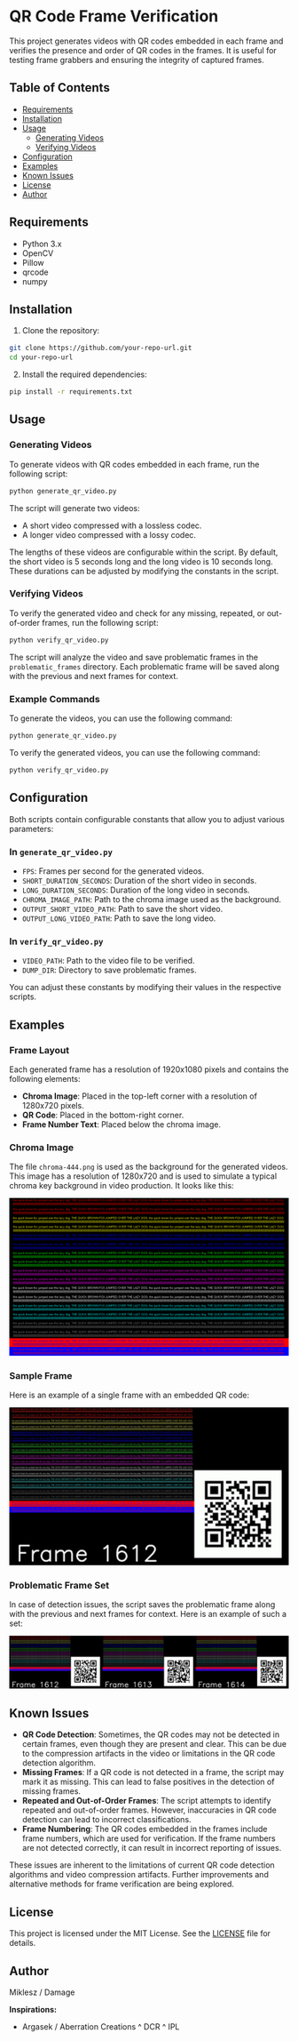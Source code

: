 
# QR Code Frame Verification

This project generates videos with QR codes embedded in each frame and verifies the presence and order of QR codes in the frames. It is useful for testing frame grabbers and ensuring the integrity of captured frames.

## Table of Contents

- [Requirements](#requirements)
- [Installation](#installation)
- [Usage](#usage)
  - [Generating Videos](#generating-videos)
  - [Verifying Videos](#verifying-videos)
- [Configuration](#configuration)
- [Examples](#examples)
- [Known Issues](#known-issues)
- [License](#license)
- [Author](#author)

## Requirements

- Python 3.x
- OpenCV
- Pillow
- qrcode
- numpy

## Installation

1. Clone the repository:

```bash
git clone https://github.com/your-repo-url.git
cd your-repo-url
```

2. Install the required dependencies:

```bash
pip install -r requirements.txt
```

## Usage

### Generating Videos

To generate videos with QR codes embedded in each frame, run the following script:

```bash
python generate_qr_video.py
```

The script will generate two videos:
- A short video compressed with a lossless codec.
- A longer video compressed with a lossy codec.

The lengths of these videos are configurable within the script. By default, the short video is 5 seconds long and the long video is 10 seconds long. These durations can be adjusted by modifying the constants in the script.

### Verifying Videos

To verify the generated video and check for any missing, repeated, or out-of-order frames, run the following script:

```bash
python verify_qr_video.py
```

The script will analyze the video and save problematic frames in the `problematic_frames` directory. Each problematic frame will be saved along with the previous and next frames for context.

### Example Commands

To generate the videos, you can use the following command:

```bash
python generate_qr_video.py
```

To verify the generated videos, you can use the following command:

```bash
python verify_qr_video.py
```

## Configuration

Both scripts contain configurable constants that allow you to adjust various parameters:

### In `generate_qr_video.py`

- `FPS`: Frames per second for the generated videos.
- `SHORT_DURATION_SECONDS`: Duration of the short video in seconds.
- `LONG_DURATION_SECONDS`: Duration of the long video in seconds.
- `CHROMA_IMAGE_PATH`: Path to the chroma image used as the background.
- `OUTPUT_SHORT_VIDEO_PATH`: Path to save the short video.
- `OUTPUT_LONG_VIDEO_PATH`: Path to save the long video.

### In `verify_qr_video.py`

- `VIDEO_PATH`: Path to the video file to be verified.
- `DUMP_DIR`: Directory to save problematic frames.

You can adjust these constants by modifying their values in the respective scripts.

## Examples

### Frame Layout

Each generated frame has a resolution of 1920x1080 pixels and contains the following elements:
- **Chroma Image**: Placed in the top-left corner with a resolution of 1280x720 pixels.
- **QR Code**: Placed in the bottom-right corner.
- **Frame Number Text**: Placed below the chroma image.

### Chroma Image

The file `chroma-444.png` is used as the background for the generated videos. This image has a resolution of 1280x720 and is used to simulate a typical chroma key background in video production. It looks like this:

![Chroma Image](chroma-444-resized.png)

### Sample Frame

Here is an example of a single frame with an embedded QR code:

![Sample Frame](frame_01613_cropped.png)

### Problematic Frame Set

In case of detection issues, the script saves the problematic frame along with the previous and next frames for context. Here is an example of such a set:

![Problematic Frame Set](problematic_set_example.png)

## Known Issues

- **QR Code Detection**: Sometimes, the QR codes may not be detected in certain frames, even though they are present and clear. This can be due to the compression artifacts in the video or limitations in the QR code detection algorithm.
- **Missing Frames**: If a QR code is not detected in a frame, the script may mark it as missing. This can lead to false positives in the detection of missing frames.
- **Repeated and Out-of-Order Frames**: The script attempts to identify repeated and out-of-order frames. However, inaccuracies in QR code detection can lead to incorrect classifications.
- **Frame Numbering**: The QR codes embedded in the frames include frame numbers, which are used for verification. If the frame numbers are not detected correctly, it can result in incorrect reporting of issues.

These issues are inherent to the limitations of current QR code detection algorithms and video compression artifacts. Further improvements and alternative methods for frame verification are being explored.

## License

This project is licensed under the MIT License. See the [LICENSE](LICENSE) file for details.

## Author

Miklesz / Damage

**Inspirations:**

- Argasek / Aberration Creations ^ DCR ^ IPL
